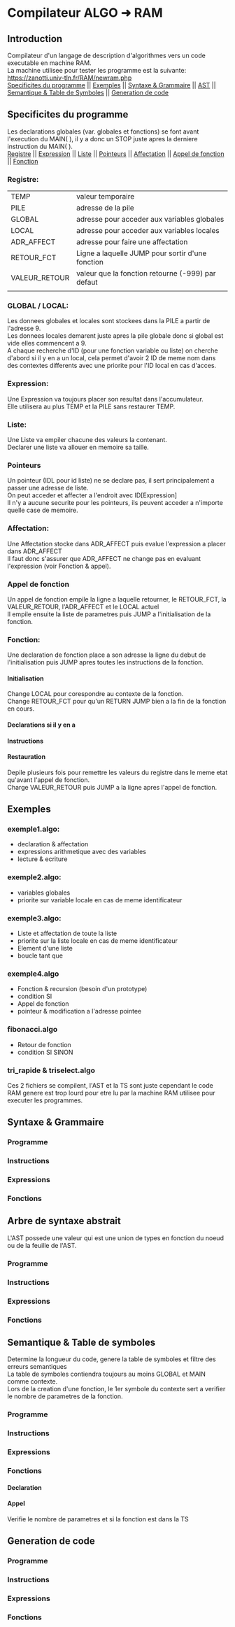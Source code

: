 Compilateur ALGO &#10140; RAM
=======================
## Introduction
Compilateur d'un langage de description d'algorithmes vers un code executable en machine RAM.\
La machine utilisee pour tester les programme est la suivante: https://zanotti.univ-tln.fr/RAM/newram.php \
[Specificites du programme](#specificites-du-programme) ||
[Exemples](#exemples) ||
[Syntaxe & Grammaire](#syntaxe--grammaire) ||
[AST](#arbre-de-syntaxe-abstrait) ||
[Semantique & Table de Symboles](#semantique--table-de-symboles) ||
[Generation de code](#generation-de-code)
## Specificites du programme
Les declarations globales (var. globales et fonctions) se font avant l'execution du MAIN( ),
il y a donc un STOP juste apres la derniere instruction du MAIN( ).\
[Registre](#registre) || [Expression](#expression) || [Liste](#liste) || [Pointeurs](#pointeurs) ||
[Affectation](#affectation) || [Appel de fonction](#appel) || [Fonction](#fonction)
### Registre:
|               |                                                   |
|---------------|---------------------------------------------------|
| TEMP          | valeur temporaire                                 |
| PILE          | adresse de la pile                                |
| GLOBAL        | adresse pour acceder aux variables globales       |
| LOCAL         | adresse pour acceder aux variables locales        |
| ADR_AFFECT    | adresse pour faire une affectation                |
| RETOUR_FCT    | Ligne a laquelle JUMP pour sortir d'une fonction  |
| VALEUR_RETOUR | valeur que la fonction retourne (-999) par defaut |
|               |                                                   |
### GLOBAL / LOCAL:
Les donnees globales et locales sont stockees dans la PILE a partir de l'adresse 9.\
Les donnees locales demarent juste apres la pile globale donc si global est vide elles commencent a 9.\
A chaque recherche d'ID (pour une fonction variable ou liste) on cherche d'abord si il y en a un local, cela permet d'avoir 2 ID de meme nom dans des contextes differents avec une priorite pour l'ID local en cas d'acces.

### Expression:
Une Expression va toujours placer son resultat dans l'accumulateur.\
Elle utilisera au plus TEMP et la PILE sans restaurer TEMP.

### Liste:
Une Liste va empiler chacune des valeurs la contenant.\
Declarer une liste va allouer en memoire sa taille.

### Pointeurs
Un pointeur (IDL pour id liste) ne se declare pas, il sert principalement a passer une adresse de liste.\
On peut acceder et affecter a l'endroit avec ID[Expression]\
Il n'y a aucune securite pour les pointeurs, ils peuvent acceder a n'importe quelle case de memoire.

### Affectation:
Une Affectation stocke dans ADR_AFFECT puis evalue l'expression a placer dans ADR_AFFECT\
Il faut donc s'assurer que ADR_AFFECT ne change pas en evaluant l'expression (voir Fonction & appel).

### Appel de fonction
Un appel de fonction empile la ligne a laquelle retourner, le RETOUR_FCT, la VALEUR_RETOUR, l'ADR_AFFECT et le LOCAL actuel\
Il empile ensuite la liste de parametres puis JUMP a l'initialisation de la fonction.

### Fonction:
Une declaration de fonction place a son adresse la ligne du debut de l'initialisation puis
JUMP apres toutes les instructions de la fonction.
#### Initialisation
Change LOCAL pour corespondre au contexte de la fonction.\
Change RETOUR_FCT pour qu'un RETURN JUMP bien a la fin de la fonction en cours.
#### Declarations si il y en a
#### Instructions
#### Restauration
Depile plusieurs fois pour remettre les valeurs du registre dans le meme etat qu'avant l'appel de fonction.\
Charge VALEUR_RETOUR puis JUMP a la ligne apres l'appel de fonction.
## Exemples
### exemple1.algo:
- declaration & affectation
- expressions arithmetique avec des variables
- lecture & ecriture
### exemple2.algo:
- variables globales
- priorite sur variable locale en cas de meme identificateur
### exemple3.algo:
- Liste et affectation de toute la liste
- priorite sur la liste locale en cas de meme identificateur
- Element d'une liste
- boucle tant que
### exemple4.algo
- Fonction & recursion (besoin d'un prototype)
- condition SI
- Appel de fonction
- pointeur & modification a l'adresse pointee
### fibonacci.algo
- Retour de fonction
- condition SI SINON
### tri_rapide & triselect.algo
Ces 2 fichiers se compilent, l'AST et la TS sont juste cependant le code RAM genere est trop lourd pour etre lu par la machine RAM utilisee pour executer les programmes.

## Syntaxe & Grammaire
### Programme
### Instructions
### Expressions
### Fonctions
## Arbre de syntaxe abstrait
L'AST possede une valeur qui est une union de types en fonction du noeud ou de la feuille de l'AST.
### Programme
### Instructions
### Expressions
### Fonctions
## Semantique & Table de symboles
Determine la longueur du code, genere la table de symboles et filtre des erreurs semantiques\
La table de symboles contiendra toujours au moins GLOBAL et MAIN comme contexte.\
Lors de la creation d'une fonction, le 1er symbole du contexte sert a verifier le nombre de parametres de la fonction.
### Programme

### Instructions
### Expressions
### Fonctions
#### Declaration

#### Appel
Verifie le nombre de parametres et si la fonction est dans la TS
## Generation de code
### Programme
### Instructions
### Expressions
### Fonctions
